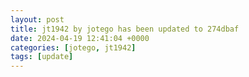 ```yaml
---
layout: post
title: jt1942 by jotego has been updated to 274dbaf
date: 2024-04-19 12:41:04 +0000
categories: [jotego, jt1942]
tags: [update]
---
```


